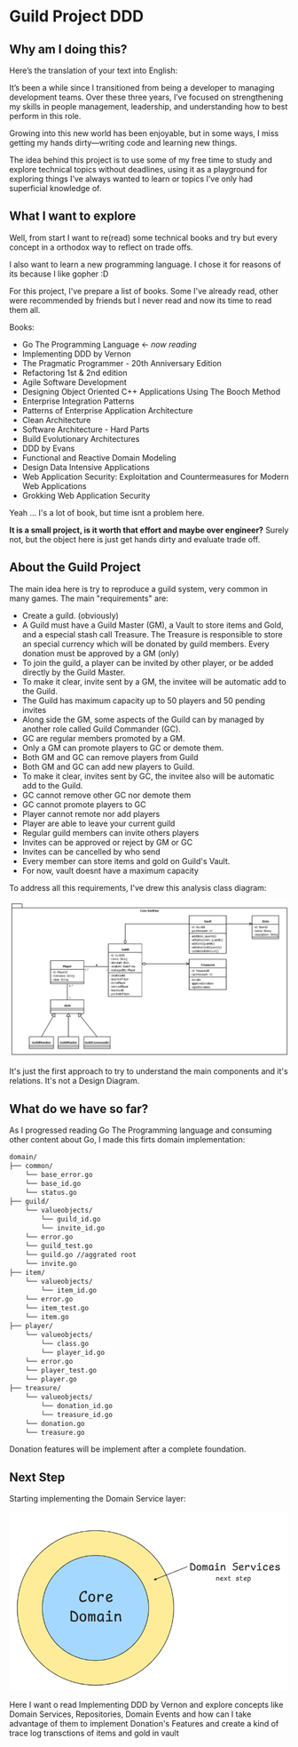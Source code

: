 # Guild Project DDD

## Why am I doing this?

Here’s the translation of your text into English:

It’s been a while since I transitioned from being a developer to managing development teams. Over these three years, I’ve focused on strengthening my skills in people management, leadership, and understanding how to best perform in this role.

Growing into this new world has been enjoyable, but in some ways, I miss getting my hands dirty—writing code and learning new things.

The idea behind this project is to use some of my free time to study and explore technical topics without deadlines, using it as a playground for exploring things I’ve always wanted to learn or topics I’ve only had superficial knowledge of.

## What I want to explore

Well, from start I want to re(read) some technical books and try but every concept in a orthodox way to reflect on trade offs.

I also want to learn a new programming language. I chose it for reasons of its because I like gopher :D

For this project, I've prepare a list of books. Some I've already read, other were recommended by friends but I never read and now its time to read them all.

Books:

- Go The Programming Language <- _now reading_
- Implementing DDD by Vernon
- The Pragmatic Programmer - 20th Anniversary Edition
- Refactoring 1st & 2nd edition
- Agile Software Development
- Designing Object Oriented C++ Applications Using The Booch Method
- Enterprise Integration Patterns
- Patterns of Enterprise Application Architecture
- Clean Architecture
- Software Architecture - Hard Parts
- Build Evolutionary Architectures
- DDD by Evans
- Functional and Reactive Domain Modeling
- Design Data Intensive Applications
- Web Application Security: Exploitation and Countermeasures for Modern Web Applications
- Grokking Web Application Security

Yeah ... I's a lot of book, but time isnt a problem here.

**It is a small project, is it worth that effort and maybe over engineer?** Surely not, but the object here is just get hands dirty and evaluate trade off.

## About the Guild Project

The main idea here is try to reproduce a guild system, very common in many games. The main "requirements" are:

- Create a guild. (obviously)
- A Guild must have a Guild Master (GM), a Vault to store items and Gold, and a especial stash call Treasure. The Treasure is responsible to store an special currency which will be donated by guild members. Every donation must be approved by a GM (only)
- To join the guild, a player can be invited by other player, or be added directly by the Guild Master.
- To make it clear, invite sent by a GM, the invitee will be automatic add to the Guild.
- The Guild has maximum capacity up to 50 players and 50 pending invites
- Along side the GM, some aspects of the Guild can by managed by another role called Guild Commander (GC).
- GC are regular members promoted by a GM.
- Only a GM can promote players to GC or demote them.
- Both GM and GC can remove players from Guild
- Both GM and GC can add new players to Guild.
- To make it clear, invites sent by GC, the invitee also will be automatic add to the Guild.
- GC cannot remove other GC nor demote them
- GC cannot promote players to GC
- Player cannot remote nor add players
- Player are able to leave your current guild
- Regular guild members can invite others players
- Invites can be approved or reject by GM or GC
- Invites can be cancelled by who send
- Every member can store items and gold on Guild's Vault.
- For now, vault doesnt have a maximum capacity

To address all this requirements, I've drew this analysis class diagram:

![image info](./pictures/analisys_diagram_start.png)

It's just the first approach to try to understand the main components and it's relations. It's not a Design Diagram.

## What do we have so far?

As I progressed reading Go The Programming language and consuming other content about Go, I made this firts domain implementation:

```
domain/
├── common/
    └── base_error.go
    └── base_id.go
    └── status.go
├── guild/
    └── valueobjects/
        └── guild_id.go
        └── invite_id.go
    └── error.go
    └── guild_test.go
    └── guild.go //aggrated root
    └── invite.go
├── item/
    └── valueobjects/
        └── item_id.go
    └── error.go
    └── item_test.go
    └── item.go
├── player/
    └── valueobjects/
        └── class.go
        └── player_id.go
    └── error.go
    └── player_test.go
    └── player.go
├── treasure/
    └── valueobjects/
        └── donation_id.go
        └── treasure_id.go
    └── donation.go
    └── treasure.go
```

Donation features will be implement after a complete foundation.

## Next Step

Starting implementing the Domain Service layer:

![image info](./pictures/high_level_arch.png)

Here I want o read Implementing DDD by Vernon and explore concepts like Domain Services, Repositories, Domain Events and how can I take advantage of them to implement Donation's Features and create a kind of trace log transctions of items and gold in vault
